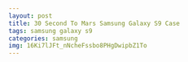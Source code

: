 ```yaml
---
layout: post
title: 30 Second To Mars Samsung Galaxy S9 Case
tags: samsung galaxy s9
categories: samsung
img: 16Ki7lJFt_nNcheFssbo8PHgDwipbZ1To
---
```


